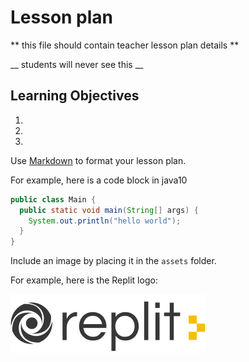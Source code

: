 # Lesson plan
  
  ** this file should contain teacher lesson plan details ** 

  __ students will never see this __

  ## Learning Objectives
  1. 
  2. 
  3. 

  Use [Markdown](https://gist.github.com/cuonggt/9b7d08a597b167299f0d) to format your lesson plan.

  For example, here is a code block in java10
```java
public class Main {
  public static void main(String[] args) {
    System.out.println("hello world");
  }
}
```

  
  Include an image by placing it in the `assets` folder.

  For example, here is the Replit logo:

  ![alt text](assets/logo.png)
  
  